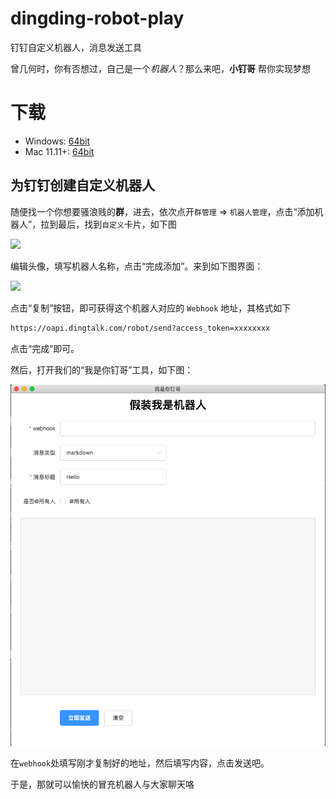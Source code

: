 # dingding-robot-play

钉钉自定义机器人，消息发送工具

曾几何时，你有否想过，自己是一个*机器人*？那么来吧，**小钉哥** 帮你实现梦想

# 下载

* Windows: [64bit](https://github.com/DFocusFE/dingding-robot-play/releases/download/1.0.0/dingBot-win32-x64-1.0.0.zip)
* Mac 11.11+: [64bit](https://github.com/DFocusFE/dingding-robot-play/releases/download/1.0.0/dingBot-darwin-x64-1.0.0.zip)

## 为钉钉创建自定义机器人

随便找一个你想要骚浪贱的**群**，进去，依次点开`群管理` => `机器人管理`，点击“添加机器人”，拉到最后，找到`自定义`卡片，如下图

![](https://img.alicdn.com/top/i1/LB1uXZyPFXXXXXoXpXXXXXXXXXX)

编辑头像，填写机器人名称，点击“完成添加”。来到如下图界面：

![](https://img.alicdn.com/top/i1/LB1lIUlPFXXXXbGXFXXXXXXXXXX)

点击“复制”按钮，即可获得这个机器人对应的 `Webhook` 地址，其格式如下

```bash
https://oapi.dingtalk.com/robot/send?access_token=xxxxxxxx
```

点击“完成”即可。

然后，打开我们的“我是你钉哥”工具，如下图：

![](./assets/botman.png)

在`webhook`处填写刚才复制好的地址，然后填写内容，点击发送吧。

于是，那就可以愉快的冒充机器人与大家聊天咯
